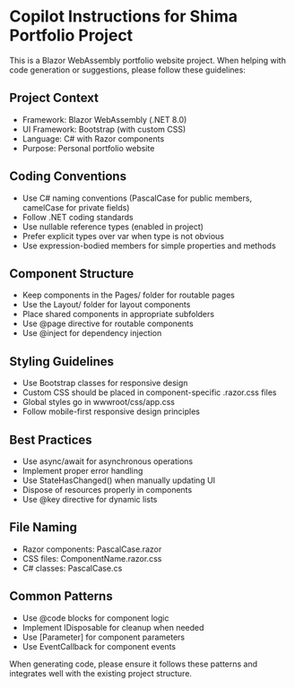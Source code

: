 # Copilot Instructions for Shima Portfolio Project

This is a Blazor WebAssembly portfolio website project. When helping with code generation or suggestions, please follow these guidelines:

## Project Context

- Framework: Blazor WebAssembly (.NET 8.0)
- UI Framework: Bootstrap (with custom CSS)
- Language: C# with Razor components
- Purpose: Personal portfolio website

## Coding Conventions

- Use C# naming conventions (PascalCase for public members, camelCase for private fields)
- Follow .NET coding standards
- Use nullable reference types (enabled in project)
- Prefer explicit types over var when type is not obvious
- Use expression-bodied members for simple properties and methods

## Component Structure

- Keep components in the Pages/ folder for routable pages
- Use the Layout/ folder for layout components
- Place shared components in appropriate subfolders
- Use @page directive for routable components
- Use @inject for dependency injection

## Styling Guidelines

- Use Bootstrap classes for responsive design
- Custom CSS should be placed in component-specific .razor.css files
- Global styles go in wwwroot/css/app.css
- Follow mobile-first responsive design principles

## Best Practices

- Use async/await for asynchronous operations
- Implement proper error handling
- Use StateHasChanged() when manually updating UI
- Dispose of resources properly in components
- Use @key directive for dynamic lists

## File Naming

- Razor components: PascalCase.razor
- CSS files: ComponentName.razor.css
- C# classes: PascalCase.cs

## Common Patterns

- Use @code blocks for component logic
- Implement IDisposable for cleanup when needed
- Use [Parameter] for component parameters
- Use EventCallback for component events

When generating code, please ensure it follows these patterns and integrates well with the existing project structure.
